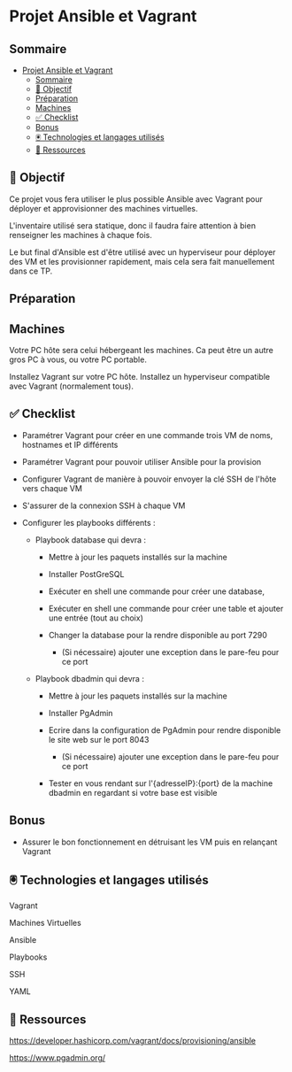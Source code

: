 # Projet Ansible et Vagrant

## Sommaire

- [Projet Ansible et Vagrant](#projet-ansible-et-vagrant)
  - [Sommaire](#sommaire)
  - [🎯 Objectif](#-objectif)
  - [Préparation](#préparation)
  - [Machines](#machines)
  - [✅ Checklist](#-checklist)
  - [Bonus](#bonus)
  - [🖲️ Technologies et langages utilisés](#️-technologies-et-langages-utilisés)
  - [📖 Ressources](#-ressources)


## 🎯 Objectif

Ce projet vous fera utiliser le plus possible Ansible avec Vagrant pour déployer et approvisionner des machines virtuelles.

L'inventaire utilisé sera statique, donc il faudra faire attention à bien renseigner les machines à chaque fois.

Le but final d'Ansible est d'être utilisé avec un hyperviseur pour déployer des VM et les provisionner rapidement, mais cela sera fait manuellement dans ce TP.

## Préparation

## Machines

Votre PC hôte sera celui hébergeant les machines. Ca peut être un autre gros PC à vous, ou votre PC portable.

Installez Vagrant sur votre PC hôte.
Installez un hyperviseur compatible avec Vagrant (normalement tous).


## ✅ Checklist

- Paramétrer Vagrant pour créer en une commande trois VM de noms, hostnames et IP différents
  
- Paramétrer Vagrant pour pouvoir utiliser Ansible pour la provision

- Configurer Vagrant de manière à pouvoir envoyer la clé SSH de l'hôte vers chaque VM

- S'assurer de la connexion SSH à chaque VM

- Configurer les playbooks différents :

  - Playbook database qui devra :

    - Mettre à jour les paquets installés sur la machine

    - Installer PostGreSQL

    - Exécuter en shell une commande pour créer une database,

    - Exécuter en shell une commande pour créer une table et ajouter une entrée (tout au choix)

    - Changer la database pour la rendre disponible au port 7290
      - (Si nécessaire) ajouter une exception dans le pare-feu pour ce port

  - Playbook dbadmin qui devra :

    - Mettre à jour les paquets installés sur la machine

    - Installer PgAdmin

    - Ecrire dans la configuration de PgAdmin pour rendre disponible le site web sur le port 8043
        - (Si nécessaire) ajouter une exception dans le pare-feu pour ce port

    - Tester en vous rendant sur l'{adresseIP}:{port} de la machine dbadmin en regardant si votre base est visible


## Bonus

- Assurer le bon fonctionnement en détruisant les VM puis en relançant Vagrant

## 🖲️ Technologies et langages utilisés

Vagrant

Machines Virtuelles

Ansible

Playbooks

SSH

YAML

## 📖 Ressources
https://developer.hashicorp.com/vagrant/docs/provisioning/ansible

https://www.pgadmin.org/